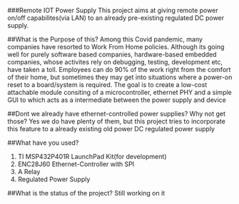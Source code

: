 ###Remote IOT Power Supply
This project aims at giving remote power on/off capabilites(via LAN) to an already pre-existing regulated DC power supply. 

##What is the Purpose of this?
Among this Covid pandemic, many companies have resorted to Work From Home policies. Although its going well for purely software based companies, hardware-based embedded companies, whose activites rely on debugging, testing, development etc, have taken a toll. Employees can do 90% of the work right from the comfort of their home, but sometimes they may get into situations where a power-on reset to a board/system is required. The goal is to create a low-cost attachable module consiting of a microcontroller, ethernet PHY and a simple GUI to which acts as a intermediate between the power supply and device

##Dont we already have ethernet-controlled power supplies? Why not get those?
Yes we do have plenty of them, but this project tries to incorporate this feature to a already existing old power DC regulated power supply

##What have you used?
1) TI MSP432P401R LaunchPad Kit(for development)
2) ENC28J60 Ethernet-Controller with SPI 
3) A Relay
4) Regulated Power Supply

##What is the status of the project?
Still working on it